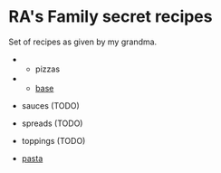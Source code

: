 # RA's Family secret recipes

Set of recipes as  given by my grandma.

+ * pizzas
+   - [base](./pizzas/base.md)
* sauces (TODO)
* spreads (TODO)
* toppings (TODO)

* [pasta](./pasta.md)



